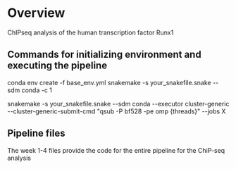 # Overview

ChIPseq analysis of the human transcription factor Runx1

## Commands for initializing environment and executing the pipeline

conda env create -f base_env.yml
snakemake -s your_snakefile.snake --sdm conda -c 1

snakemake -s your_snakefile.snake --sdm conda --executor cluster-generic \
--cluster-generic-submit-cmd "qsub -P bf528 -pe omp {threads}" --jobs X

## Pipeline files 

The week 1-4 files provide the code for the entire pipeline for the ChiP-seq analysis 

